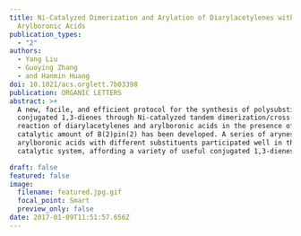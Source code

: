 ```yaml
---
title: Ni-Catalyzed Dimerization and Arylation of Diarylacetylenes with
  Arylboronic Acids
publication_types:
  - "2"
authors:
  - Yang Liu
  - Guoying Zhang
  - and Hanmin Huang
doi: 10.1021/acs.orglett.7b03398
publication: ORGANIC LETTERS
abstract: >+
  A new, facile, and efficient protocol for the synthesis of polysubstituted
  conjugated 1,3-dienes through Ni-catalyzed tandem dimerization/cross-coupling
  reaction of diarylacetylenes and arylboronic acids in the presence of a
  catalytic amount of B(2)pin(2) has been developed. A series of arynes and
  arylboronic acids with different substituents participated well in this
  catalytic system, affording a variety of useful conjugated 1,3-dienes.

draft: false
featured: false
image:
  filename: featured.jpg.gif
  focal_point: Smart
  preview_only: false
date: 2017-01-09T11:51:57.656Z
---
```

